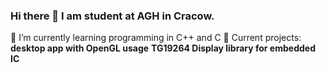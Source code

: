 ### Hi there 👋 I am student at AGH in Cracow.
🌱 I’m currently learning programming in C++ and C
🔭 Current projects:  **desktop app with OpenGL usage**
                      **TG19264 Display library for embedded IC**


<!--
**Micro9261/Micro9261** is a ✨ _special_ ✨ repository because its `README.md` (this file) appears on your GitHub profile.

Here are some ideas to get you started:

- 🔭 I’m currently working on ...
- 🌱 I’m currently learning ...
- 👯 I’m looking to collaborate on ...
- 🤔 I’m looking for help with ...
- 💬 Ask me about ...
- 📫 How to reach me: ...
- 😄 Pronouns: ...
- ⚡ Fun fact: ...
-->
